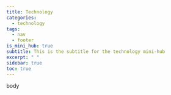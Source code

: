```yaml
---
title: Technology
categories:
  - technology
tags:
  - nav
  - footer
is_mini_hub: true
subtitle: This is the subtitle for the technology mini-hub
excerpt: " "
sidebar: true
toc: true
---
```

body